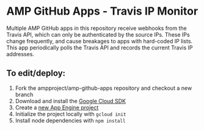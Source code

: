 # AMP GitHub Apps - Travis IP Monitor

Multiple AMP GitHub apps in this repository receive webhooks from the Travis API, which can only be authenticated by the source IPs. These IPs change frequently, and cause breakages to apps with hard-coded IP lists. This app periodically polls the Travis API and records the current Travis IP addresses.

## To edit/deploy:

1. Fork the ampproject/amp-github-apps repository and checkout a new branch
2. Download and install the [Google Cloud SDK](https://cloud.google.com/sdk/docs/downloads-apt-get)
3. Create a [new App Engine project](https://pantheon.corp.google.com/projectcreate)
4. Initialize the project locally with `gcloud init`
5. Install node dependencies with `npm install`